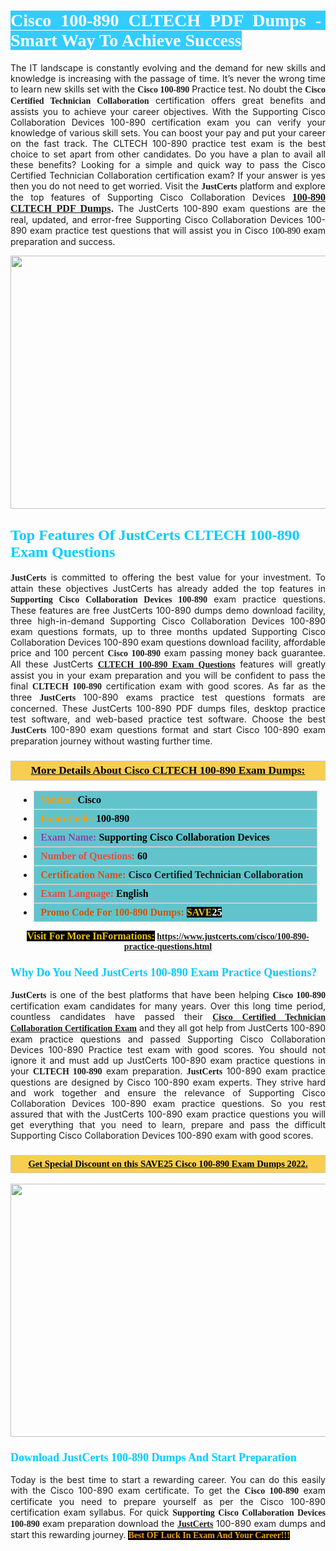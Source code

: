<h1 style="text-align: justify;"><span style="color:#ffffff;"><span style="font-family:Georgia,serif;"><strong><span style="background-color:#33ccff;">Cisco 100-890 CLTECH PDF Dumps -&nbsp; Smart Way To Achieve Success</span></strong></span></span></h1>

<p style="text-align: justify;">The IT landscape is constantly evolving and the demand for new skills and knowledge is increasing with the passage of time. It&rsquo;s never the wrong time to learn new skills set with the&nbsp;<span style="font-family:Georgia,serif;"><strong>Cisco 100-890</strong></span>&nbsp;Practice test. No doubt the&nbsp;<span style="font-family:Georgia,serif;"><strong>Cisco Certified Technician Collaboration</strong></span> certification offers great benefits and assists you to achieve your career objectives. With the Supporting Cisco Collaboration Devices 100-890 certification exam you can verify your knowledge of various skill sets. You can boost your pay and put your career on the fast track. The CLTECH 100-890 practice test exam is the best choice to set apart from other candidates. Do you have a plan to avail all these benefits? Looking for a simple and quick way to pass the Cisco Certified Technician Collaboration certification exam? If your answer is yes then you do not need to get worried. Visit the <span style="font-family:Georgia,serif;"><span style="font-size:14px;"><strong>JustCerts</strong></span></span> platform and explore the top features of Supporting Cisco Collaboration Devices <span style="color:#000000;"><strong><span style="font-family:Georgia,serif;"><span style="font-size:16px;"><a href="https://www.justcerts.com/cisco/100-890-practice-questions.html">100-890 CLTECH PDF Dumps</a></span></span>.</strong></span><span style="color:#e74c3c;"><strong>&nbsp;</strong></span>The JustCerts 100-890 exam questions are the real, updated, and error-free Supporting Cisco Collaboration Devices 100-890 exam practice test questions that will assist you in Cisco <span style="color:#000000;"><span style="font-size:14px;"><span style="font-family:Georgia,serif;">100-890&nbsp;</span></span></span>exam preparation and success.</p>

<p style="text-align: center;"><a href="https://www.justcerts.com/cisco/100-890-practice-questions.html"><img alt="" src="https://i.imgur.com/3zmepCe.jpg" style="width: 720px; height: 405px;" /></a></p>

<h2 style="margin-right:0in; margin-left:0in"><span style="color:#00ccff;"><span style="font-family:Georgia,serif;"><strong><span style="font-size:18pt">Top Features Of JustCerts CLTECH 100-890 Exam Questions</span></strong></span></span></h2>

<p style="text-align: justify;"><span style="font-family:Georgia,serif;"><span style="font-size:14px;"><strong>JustCerts</strong></span></span> is committed to offering the best value for your investment. To attain these objectives JustCerts has already added the top features in <span style="font-family:Georgia,serif;"><strong>Supporting Cisco Collaboration Devices 100-890</strong></span> exam practice questions. These features are free JustCerts 100-890 dumps demo download facility, three high-in-demand Supporting Cisco Collaboration Devices 100-890 exam questions formats, up to three months updated Supporting Cisco Collaboration Devices 100-890 exam questions download facility, affordable price and 100 percent <span style="font-family:Georgia,serif;"><strong>Cisco 100-890</strong></span> exam passing money back guarantee. All these JustCerts <span style="font-family:Georgia,serif;"><strong><a href="https://www.justcerts.com/cisco/100-890-practice-questions.html">CLTECH 100-890 Exam Questions</a></strong></span> features will greatly assist you in your exam preparation and you will be confident to pass the final <span style="font-family:Georgia,serif;"><strong>CLTECH 100-890</strong></span> certification exam with good scores. As far as the three <span style="font-size:14px;"><span style="font-family:Georgia,serif;"><strong>JustCerts</strong></span></span> 100-890 exams practice test questions formats are concerned. These JustCerts 100-890 PDF dumps files, desktop practice test software, and web-based practice test software. Choose the best <span style="font-size:14px;"><span style="font-family:Georgia,serif;"><strong>JustCerts</strong></span></span> 100-890 exam questions format and start Cisco 100-890 exam preparation journey without wasting further time.</p>

<h3 style="background: #f7ce50; border: 1px solid rgb(204, 204, 204); padding: 5px 10px; text-align: center;"><span style="font-family:Georgia,serif;"><u><u><span style="color:#000000;"><span style="font-size:11pt"><span style="line-height:normal"><b><span style="font-size:13.0pt"><span cambria="">More Details About Cisco&nbsp;CLTECH 100-890 Exam Dumps:</span></span></b></span></span></span></u></u></span></h3>

<ul>
	<li style="margin:0cm 10pt">
	<div style="background:#61c4cd; border: 1px solid rgb(204, 204, 204); padding: 5px 10px; text-align: justify;"><span style="font-family:Georgia,serif;"><span style="font-size:11pt"><span style="line-height:normal"><b><span style="font-size:12.0pt"><span new="" roman="" times=""><span style="color:#f39c12;">Vendor:</span> <span style="color:#000000;">Cisco</span></span></span></b></span></span></span></div>
	</li>
	<li style="margin:0cm 10pt">
	<div style="background: #61c4cd; border: 1px solid rgb(204, 204, 204); padding: 5px 10px; text-align: justify;"><span style="font-family:Georgia,serif;"><span style="font-size:11pt"><span style="line-height:normal"><b><span style="font-size:12.0pt"><span new="" roman="" times=""><span style="color:#f39c12;">Exam Code:</span> <span style="color:#000000;">100-890</span></span></span></b></span></span></span></div>
	</li>
	<li style="margin:0cm 10pt">
	<div style="background: #61c4cd; border: 1px solid rgb(204, 204, 204); padding: 5px 10px; text-align: justify;"><span style="font-family:Georgia,serif;"><span style="font-size:11pt"><span style="line-height:normal"><b><span style="font-size:12.0pt"><span new="" roman="" times=""><span style="color:#8e44ad;">Exam Name:</span> <span style="color:#000000;">Supporting Cisco Collaboration Devices</span></span></span></b></span></span></span></div>
	</li>
	<li style="margin:0cm 10pt">
	<div style="background: #61c4cd; border: 1px solid rgb(204, 204, 204); padding: 5px 10px;"><span style="font-family:Georgia,serif;"><span style="font-size:11pt"><span style="line-height:normal"><b><span style="font-size:12.0pt"><span new="" roman="" times=""><span style="color:#e74c3c;">Number of Questions:</span><span style="color:#000000;"><span style="color:#f1c40f;"> </span>60</span></span></span></b></span></span></span></div>
	</li>
	<li style="margin:0cm 10pt">
	<div style="background: #61c4cd; border: 1px solid rgb(204, 204, 204); padding: 5px 10px; text-align: justify;"><span style="font-family:Georgia,serif;"><span style="font-size:11pt"><span style="line-height:normal"><b><span style="font-size:12.0pt"><span new="" roman="" times=""><span style="color:#d35400;">Certification Name:</span>&nbsp;Cisco Certified Technician Collaboration</span></span></b></span></span></span></div>
	</li>
	<li style="margin:0cm 10pt">
	<div style="background: #61c4cd; border: 1px solid rgb(204, 204, 204); padding: 5px 10px; text-align: justify;"><span style="font-family:Georgia,serif;"><span style="font-size:11pt"><span style="line-height:normal"><b><span style="font-size:12.0pt"><span new="" roman="" times=""><span style="color:#e74c3c;">Exam Language:</span> <span style="color:#000000;">English</span></span></span></b></span></span></span></div>
	</li>
	<li style="margin:0cm 10pt">
	<div style="background: #61c4cd; border: 1px solid rgb(204, 204, 204); padding: 5px 10px;"><span style="font-family:Georgia,serif;"><span style="font-size:11pt"><span style="line-height:normal"><b><span style="font-size:12.0pt"><span new="" roman="" times=""><span style="color:#d35400;">Promo Code For 100-890 Dumps:</span><span style="color:#f1c40f;"> <span style="background-color:#000000;">SAVE</span></span><span style="color:#ffffff;"><span style="background-color:#000000;">25</span></span></span></span></b></span></span></span></div>
	</li>
</ul>

<p style="text-align: center;"><span style="font-family:Georgia,serif;"><strong><span style="font-size:16px;"><span style="color:#f1c40f;"><span style="background-color:#000000;">Visit For More InFormations:</span></span></span>&nbsp;<a href="https://www.justcerts.com/cisco/100-890-practice-questions.html">https://www.justcerts.com/cisco/100-890-practice-questions.html</a></strong></span></p>

<h3 style="margin-right:0in; margin-left:0in"><span style="color:#00ccff;"><span style="font-family:Georgia,serif;"><strong><span style="font-size:13.5pt">Why Do You Need JustCerts 100-890 Exam Practice Questions?</span></strong></span></span></h3>

<p style="text-align: justify;"><span style="font-size:14px;"><span style="font-family:Georgia,serif;"><strong>JustCerts</strong></span></span> is one of the best platforms that have been helping <span style="font-family:Georgia,serif;"><strong>Cisco 100-890</strong></span> certification exam candidates for many years. Over this long time period, countless candidates have passed their <a href="https://www.justcerts.com/cisco/cisco-certified-technician-collaboration-certification-exams.html"><span style="font-size:14px;"><span style="font-family:Georgia,serif;"><strong>Cisco Certified Technician Collaboration Certification Exam</strong></span></span></a> and they all got help from JustCerts 100-890 exam practice questions and passed Supporting Cisco Collaboration Devices 100-890 Practice test exam with good scores. You should not ignore it and must add up JustCerts 100-890 exam practice questions in your <span style="font-family:Georgia,serif;"><strong>CLTECH 100-890</strong></span> exam preparation. <span style="font-family:Georgia,serif;"><strong><span style="font-size:14px;">JustCerts</span></strong></span> 100-890 exam practice questions are designed by Cisco 100-890 exam experts. They strive hard and work together and ensure the relevance of Supporting Cisco Collaboration Devices 100-890 exam practice questions. So you rest assured that with the JustCerts 100-890 exam practice questions you will get everything that you need to learn, prepare and pass the difficult Supporting Cisco Collaboration Devices 100-890&nbsp;exam with good scores.</p>

<h3 style="background: rgb(247, 206, 80); border: 1px solid rgb(204, 204, 204); padding: 5px 10px; text-align: center;"><span style="font-family:Georgia,serif;"><u><span style="color:#000000;"><span style="font-size:11pt;"><span style="line-height:normal;"><b><span cambria="">Get Special Discount on this SAVE25 Cisco 100-890 Exam Dumps 2022.</span></b></span></span></span></u></span></h3>

<p style="text-align: center;"><a href="https://www.justcerts.com/cisco/100-890-practice-questions.html"><img alt="" src="https://i.imgur.com/fQyYzMS.jpg" style="width: 720px; height: 405px;" /></a></p>

<h3 style="margin-right:0in; margin-left:0in"><span style="color:#00ccff;"><span style="font-family:Georgia,serif;"><strong><span style="font-size:13.5pt">Download JustCerts 100-890 Dumps And Start Preparation</span></strong></span></span></h3>

<p style="text-align: justify;">Today is the best time to start a rewarding career. You can do this easily with the Cisco 100-890 exam certificate. To get the <span style="font-family:Georgia,serif;"><strong>Cisco 100-890</strong></span> exam certificate you need to prepare yourself as per the Cisco 100-890 certification exam syllabus. For quick <span style="font-family:Georgia,serif;"><strong>Supporting Cisco Collaboration Devices 100-890</strong></span> exam preparation download the <a href="https://www.justcerts.com/"><strong><span style="font-family:Georgia,serif;"><span style="font-size:14px;">JustCerts</span></span></strong></a> 100-890 exam dumps and start this rewarding journey. <span style="color:#f39c12;"><span style="font-family:Georgia,serif;"><span style="font-size:14px;"><strong><span style="background-color:#000000;">Best OF&nbsp;Luck In Exam And Your Career!!!</span></strong></span></span></span></p>
